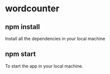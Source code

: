 # wordcounter


## npm install

Install all the dependencies in your local machine

## npm start

To start the app in your local machine.